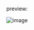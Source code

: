 preview:

![image](https://user-images.githubusercontent.com/110572346/206013312-3f0bffe0-976c-4b30-a9d0-1b02b3492366.png)
